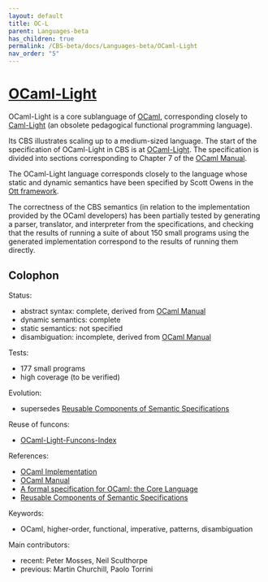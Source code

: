 ```yaml
---
layout: default
title: OC-L
parent: Languages-beta
has_children: true
permalink: /CBS-beta/docs/Languages-beta/OCaml-Light
nav_order: "5"
---
```


[OCaml-Light]
=============

OCaml-Light is a core sublanguage of [OCaml], corresponding closely to
[Caml-Light] (an obsolete pedagogical functional programming language).

Its CBS illustrates scaling up to a medium-sized language.
The start of the specification of OCaml-Light in CBS is at [OCaml-Light].
The specification is divided into sections corresponding to Chapter 7 of the
[OCaml Manual].

The OCaml-Light language corresponds closely to the language whose static
and dynamic semantics have been specified by Scott Owens in the [Ott framework].

The correctness of the CBS semantics (in relation to the implementation
provided by the OCaml developers) has been partially tested by generating
a parser, translator, and interpreter from the specifications, and checking
that the results of running a suite of about 150 small programs using the
generated implementation correspond to the results of running them directly.

Colophon
--------

Status:
  - abstract syntax:   complete, derived from [OCaml Manual]
  - dynamic semantics: complete
  - static semantics:  not specified
  - disambiguation:    incomplete, derived from [OCaml Manual]

Tests:
  - 177 small programs
  - high coverage (to be verified)

Evolution:
  - supersedes [Reusable Components of Semantic Specifications]

Reuse of funcons:
  - [OCaml-Light-Funcons-Index]

References:
  - [OCaml Implementation]
  - [OCaml Manual]
  - [A formal specification for OCaml: the Core Language]
  - [Reusable Components of Semantic Specifications]

Keywords:
  - OCaml, higher-order, functional, imperative, patterns, disambiguation

Main contributors:
  - recent: Peter Mosses, Neil Sculthorpe
  - previous: Martin Churchill, Paolo Torrini


[Caml-Light]:   https://caml.inria.fr/caml-light/
[OCaml Manual]: https://caml.inria.fr/pub/docs/manual-ocaml-4.08
[OCaml]:        https://ocaml.org
[OCaml Implementation]: https://ocaml.org/docs/install.html
[A formal specification for OCaml: the Core Language]: https://github.com/ott-lang/ott/tree/master/examples/ocaml_light
[Reusable Components of Semantic Specifications]: http://plancomps.org/taosd2015
[Ott framework]: https://www.cl.cam.ac.uk/~pes20/ott/

[OCaml-Light]:               /CBS-beta/Languages-beta/OCaml-Light/OC-L-cbs/OC-L/OC-L-Start/
[OCaml-Light-Funcons-Index]: /CBS-beta/Languages-beta/OCaml-Light/OC-L-cbs/OC-L/OC-L-Funcons-Index/
